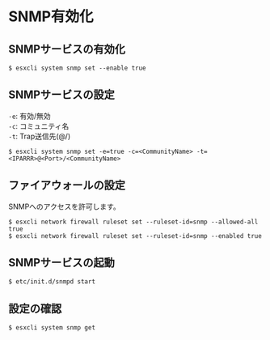 # SNMP有効化
## SNMPサービスの有効化
```
$ esxcli system snmp set --enable true
```
## SNMPサービスの設定
`-e`: 有効/無効  
`-c`: コミュニティ名  
`-t`: Trap送信先(<IPARRR>@<Port>\/<CommunityName>)
```
$ esxcli system snmp set -e=true -c=<CommunityName> -t=<IPARRR>@<Port>/<CommunityName>
```
## ファイアウォールの設定
SNMPへのアクセスを許可します。
```
$ esxcli network firewall ruleset set --ruleset-id=snmp --allowed-all true
$ esxcli network firewall ruleset set --ruleset-id=snmp --enabled true
```
## SNMPサービスの起動
```
$ etc/init.d/snmpd start
```
## 設定の確認
```
$ esxcli system snmp get
```
